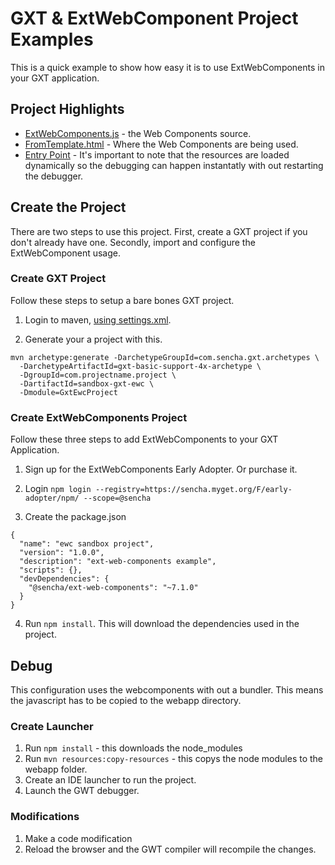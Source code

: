 # GXT & ExtWebComponent Project Examples
This is a quick example to show how easy it is to use ExtWebComponents in your GXT application. 

## Project Highlights

- [ExtWebComponents.js](sandbox-gxt-ewc/src/main/java/com/projectname/project/client/ExtWebComponents.js) - the Web Components source. 
- [FromTemplate.html](https://github.com/sencha/sandbox-ewc-public/blob/master/sandbox-gxt-ewc/src/main/java/com/projectname/project/client/myview/FormTemplate.html#L63) - Where the Web Components are being used. 
- [Entry Point](https://github.com/sencha/sandbox-ewc-public/blob/master/sandbox-gxt-ewc/src/main/java/com/projectname/project/client/GxtEwcProjectEntryPoint.java#L35) - It's important to note that the resources are loaded dynamically so the debugging can happen instantatly with out restarting the debugger. 

## Create the Project
There are two steps to use this project.
First, create a GXT project if you don't already have one. 
Secondly, import and configure the ExtWebComponent usage. 

### Create GXT Project
Follow these steps to setup a bare bones GXT project. 

1. Login to maven, [using settings.xml](https://docs.sencha.com/gxt/4.x/guides/getting_started/maven/Maven.html).

2. Generate your a project with this. 
```
mvn archetype:generate -DarchetypeGroupId=com.sencha.gxt.archetypes \
  -DarchetypeArtifactId=gxt-basic-support-4x-archetype \
  -DgroupId=com.projectname.project \
  -DartifactId=sandbox-gxt-ewc \
  -Dmodule=GxtEwcProject
```

### Create ExtWebComponents Project
Follow these three steps to add ExtWebComponents to your GXT Application.

1. Sign up for the ExtWebComponents Early Adopter. Or purchase it.


2. Login
`npm login --registry=https://sencha.myget.org/F/early-adopter/npm/ --scope=@sencha`

3. Create the package.json

```
{
  "name": "ewc sandbox project",
  "version": "1.0.0",
  "description": "ext-web-components example",
  "scripts": {},
  "devDependencies": {
    "@sencha/ext-web-components": "~7.1.0"
  }
}
```

4. Run `npm install`. This will download the dependencies used in the project. 


## Debug
This configuration uses the webcomponents with out a bundler. 
This means the javascript has to be copied to the webapp directory. 

### Create Launcher
1. Run `npm install` - this downloads the node_modules
2. Run `mvn resources:copy-resources` - this copys the node modules to the webapp folder. 
3. Create an IDE launcher to run the project.
4. Launch the GWT debugger. 

### Modifications
1. Make a code modification
2. Reload the browser and the GWT compiler will recompile the changes. 
